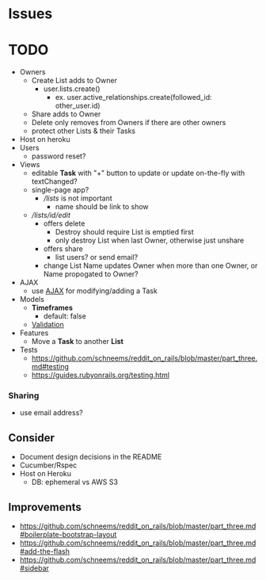 # Issues

# TODO
- Owners
  - Create List adds to Owner
    - user.lists.create()
      - ex. user.active_relationships.create(followed_id: other_user.id)
  - Share adds to Owner
  - Delete only removes from Owners if there are other owners
  - protect other Lists & their Tasks
- Host on heroku
- Users
  - password reset?
- Views
  - editable **Task** with "+" button to update or update on-the-fly with textChanged?
  - single-page app?
    - */lists* is not important
      - name should be link to show
  - */lists/id/edit*
    - offers delete
      - Destroy should require List is emptied first
      - only destroy List when last Owner, otherwise just unshare
    - offers share
      - list users?  or send email?
    - change List Name updates Owner when more than one Owner, or Name propogated to Owner?
- AJAX
  - use [AJAX](https://docs.google.com/document/d/1wDGbrMNZcC9fNPRmIvftnUF0gO9Ref1QsbdODm0KF-Y/edit#) for modifying/adding a Task
- Models
  - **Timeframes**
    - default: false
  - [Validation](https://edgeguides.rubyonrails.org/active_record_validations.html)
- Features
  - Move a **Task** to another **List**
- Tests
  - https://github.com/schneems/reddit_on_rails/blob/master/part_three.md#testing
  - https://guides.rubyonrails.org/testing.html

### Sharing
- use email address?

## Consider
- Document design decisions in the README
- Cucumber/Rspec
- Host on Heroku
  - DB: ephemeral vs AWS S3

## Improvements
- https://github.com/schneems/reddit_on_rails/blob/master/part_three.md#boilerplate-bootstrap-layout
- https://github.com/schneems/reddit_on_rails/blob/master/part_three.md#add-the-flash
- https://github.com/schneems/reddit_on_rails/blob/master/part_three.md#sidebar
